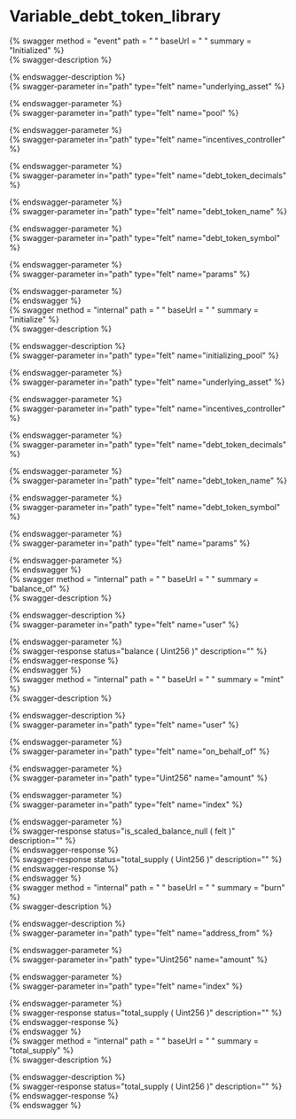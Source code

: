 
Variable_debt_token_library
===========================
  
{% swagger method = "event" path = " " baseUrl = " " summary = "Initialized" %}  
{% swagger-description %}  
  
{% endswagger-description %}  
{% swagger-parameter in="path" type="felt" name="underlying_asset" %}  
  
{% endswagger-parameter %}  
{% swagger-parameter in="path" type="felt" name="pool" %}  
  
{% endswagger-parameter %}  
{% swagger-parameter in="path" type="felt" name="incentives_controller" %}  
  
{% endswagger-parameter %}  
{% swagger-parameter in="path" type="felt" name="debt_token_decimals" %}  
  
{% endswagger-parameter %}  
{% swagger-parameter in="path" type="felt" name="debt_token_name" %}  
  
{% endswagger-parameter %}  
{% swagger-parameter in="path" type="felt" name="debt_token_symbol" %}  
  
{% endswagger-parameter %}  
{% swagger-parameter in="path" type="felt" name="params" %}  
  
{% endswagger-parameter %}  
{% endswagger %}  
{% swagger method = "internal" path = " " baseUrl = " " summary = "initialize" %}  
{% swagger-description %}  
  
{% endswagger-description %}  
{% swagger-parameter in="path" type="felt" name="initializing_pool" %}  
  
{% endswagger-parameter %}  
{% swagger-parameter in="path" type="felt" name="underlying_asset" %}  
  
{% endswagger-parameter %}  
{% swagger-parameter in="path" type="felt" name="incentives_controller" %}  
  
{% endswagger-parameter %}  
{% swagger-parameter in="path" type="felt" name="debt_token_decimals" %}  
  
{% endswagger-parameter %}  
{% swagger-parameter in="path" type="felt" name="debt_token_name" %}  
  
{% endswagger-parameter %}  
{% swagger-parameter in="path" type="felt" name="debt_token_symbol" %}  
  
{% endswagger-parameter %}  
{% swagger-parameter in="path" type="felt" name="params" %}  
  
{% endswagger-parameter %}  
{% endswagger %}  
{% swagger method = "internal" path = " " baseUrl = " " summary = "balance_of" %}  
{% swagger-description %}  
  
{% endswagger-description %}  
{% swagger-parameter in="path" type="felt" name="user" %}  
  
{% endswagger-parameter %}  
{% swagger-response status="balance ( Uint256 )" description="" %}  
{% endswagger-response %}  
{% endswagger %}  
{% swagger method = "internal" path = " " baseUrl = " " summary = "mint" %}  
{% swagger-description %}  
  
{% endswagger-description %}  
{% swagger-parameter in="path" type="felt" name="user" %}  
  
{% endswagger-parameter %}  
{% swagger-parameter in="path" type="felt" name="on_behalf_of" %}  
  
{% endswagger-parameter %}  
{% swagger-parameter in="path" type="Uint256" name="amount" %}  
  
{% endswagger-parameter %}  
{% swagger-parameter in="path" type="felt" name="index" %}  
  
{% endswagger-parameter %}  
{% swagger-response status="is_scaled_balance_null ( felt )" description="" %}  
{% endswagger-response %}  
{% swagger-response status="total_supply ( Uint256 )" description="" %}  
{% endswagger-response %}  
{% endswagger %}  
{% swagger method = "internal" path = " " baseUrl = " " summary = "burn" %}  
{% swagger-description %}  
  
{% endswagger-description %}  
{% swagger-parameter in="path" type="felt" name="address_from" %}  
  
{% endswagger-parameter %}  
{% swagger-parameter in="path" type="Uint256" name="amount" %}  
  
{% endswagger-parameter %}  
{% swagger-parameter in="path" type="felt" name="index" %}  
  
{% endswagger-parameter %}  
{% swagger-response status="total_supply ( Uint256 )" description="" %}  
{% endswagger-response %}  
{% endswagger %}  
{% swagger method = "internal" path = " " baseUrl = " " summary = "total_supply" %}  
{% swagger-description %}  
  
{% endswagger-description %}  
{% swagger-response status="total_supply ( Uint256 )" description="" %}  
{% endswagger-response %}  
{% endswagger %}
